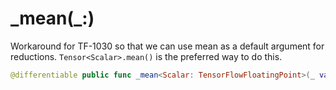 # \_mean(\_:)

Workaround for TF-1030 so that we can use mean as a default argument for reductions.
`Tensor<Scalar>.mean()` is the preferred way to do this.

``` swift
@differentiable public func _mean<Scalar: TensorFlowFloatingPoint>(_ value: Tensor<Scalar>) -> Tensor<Scalar>
```
